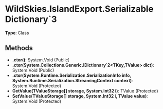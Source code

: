 ﻿# WildSkies.IslandExport.SerializableDictionary`3

**Type**: Class

## Methods

- **.ctor()**: System.Void (Public)
- **.ctor(System.Collections.Generic.IDictionary`2<TKey,TValue> dict)**: System.Void (Public)
- **.ctor(System.Runtime.Serialization.SerializationInfo info, System.Runtime.Serialization.StreamingContext context)**: System.Void (Protected)
- **GetValue(TValueStorage[] storage, System.Int32 i)**: TValue (Protected)
- **SetValue(TValueStorage[] storage, System.Int32 i, TValue value)**: System.Void (Protected)

